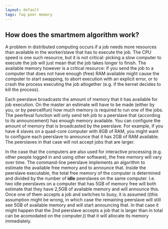 ```yaml
---
layout: default
tags: faq peer memory
---
```


##  How does the smartmem algorithm work?

A problem in distributed computing occurs if a job needs more resources than available in the worker/slave that has to execute the job. The CPU speed is one such resource, but it is not critical: picking a slow computer to execute the job will just mean that the job takes longer to finish. The available memory however is a critical resource: if you send the job to a computer that does not have enough (free) RAM available might cause the computer to start swapping, to abort execution with an explicit error, or to crash the process executing the job altogether (e.g. if the kernel decides to kill the process). 

Each peerslave broadcasts the amount of memory that it has available for job execution. On the master an estimate will have to be made (either by you, or by peercellfun) how much memory is required to run one of the jobs. The peerfeval function will only send teh job to a peerslave that (according to its announcement) has enough memory available. You can configure the amount of memory that is broadcasted by the peerslave. For example, if you have 4 slaves on a quad-core computer with 8GB of RAM, you might want to configure each peerslave to announce that it has 2GB of RAM available. The peerslaves in that case will not accept jobs that are larger.

In the case that the computers are also used for interactive processing (e.g. other people logged in and using other software), the free memory will vary over time. The command-line peerslave implements an algorithm to estimate the available free memory and to announce that. Inside the peerslave executable, the total free memory of the computer is determined and divided by the number of **idle** peerslaves on the same computer. I.e. two idle peerslaves on a computer that has 5GB of memory free will both estimate that they have 2,5GB of available memory and will announce this. Once one of them accepts a job and switches to busy, it is assumed ((this assumption might be wrong, in which case the remaining peerslave will still see 5GB of available memory and will start announcing that. In that case it might happen that the 2nd peerslave accepts a job that is larger than in total can be acomodated on the computer.))
 that it will allocate its memory immediately.

